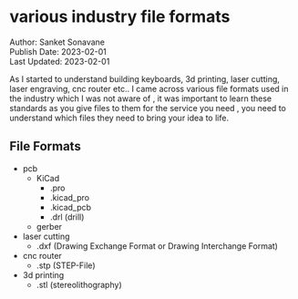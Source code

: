 # various industry file formats 

Author: Sanket Sonavane  
Publish Date: 2023-02-01  
Last Updated: 2023-02-01  

As I started to understand building keyboards, 3d printing, laser cutting, laser engraving, cnc router etc.. I came across various file formats used in the industry which I was not aware of , it was important to learn these standards as you give files to them for the service you need , you need to understand which files they need to bring your idea to life.

## File Formats

- pcb
    - KiCad 
        - .pro 
        - .kicad_pro
        - .kicad_pcb 
        - .drl (drill)
    - gerber
- laser cutting
    - .dxf (Drawing Exchange Format or Drawing Interchange Format)
- cnc router    
    - .stp (STEP-File)
- 3d printing
    - .stl (stereolithography)

